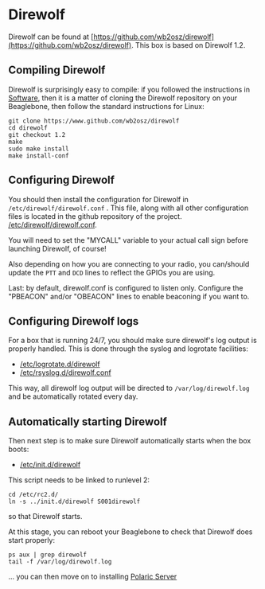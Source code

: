 # Direwolf

Direwolf can be found at [https://github.com/wb2osz/direwolf](https://github.com/wb2osz/direwolf). This box is based on Direwolf 1.2.

## Compiling Direwolf

Direwolf is surprisingly easy to compile: if you followed the instructions in [Software](software.md), then it is a matter of cloning the Direwolf repository on your Beaglebone, then follow the standard instructions for Linux:

```
git clone https://www.github.com/wb2osz/direwolf
cd direwolf
git checkout 1.2
make
sudo make install
make install-conf
```

## Configuring Direwolf

You should then install the configuration for Direwolf in ```/etc/direwolf/direwolf.conf``` . This file, along with all other configuration files is located in the github repository of the project. [/etc/direwolf/direwolf.conf](https://github.com/elafargue/aprs-box/blob/master/config/etc/direwolf/direwolf.conf).

You will need to set the "MYCALL" variable to your actual call sign before launching Direwolf, of course!

Also depending on how you are connecting to your radio, you can/should update the ```PTT``` and ```DCD``` lines to reflect the GPIOs you are using.

Last: by default, direwolf.conf is configured to listen only. Configure the "PBEACON" and/or "OBEACON" lines to enable beaconing if you want to.

## Configuring Direwolf logs

For a box that is running 24/7, you should make sure direwolf's log output is properly handled. This is done through the syslog and logrotate facilities:

- [/etc/logrotate.d/direwolf](https://github.com/elafargue/aprs-box/blob/master/config/etc/logrotate.d/direwolf)
- [/etc/rsyslog.d/direwolf.conf](https://github.com/elafargue/aprs-box/blob/master/config/etc/rsyslog.d/direwolf.conf)

This way, all direwolf log output will be directed to ```/var/log/direwolf.log``` and be automatically rotated every day.

## Automatically starting Direwolf

Then next step is to make sure Direwolf automatically starts when the box boots:

- [/etc/init.d/direwolf](https://github.com/elafargue/aprs-box/blob/master/config/etc/init.d/direwolf)

This script needs to be linked to runlevel 2:

```
cd /etc/rc2.d/
ln -s ../init.d/direwolf S001direwolf
```

so that Direwolf starts.

At this stage, you can reboot your Beaglebone to check that Direwolf does start properly:

```
ps aux | grep direwolf
tail -f /var/log/direwolf.log
```

... you can then move on to installing [Polaric Server](polaric.md)